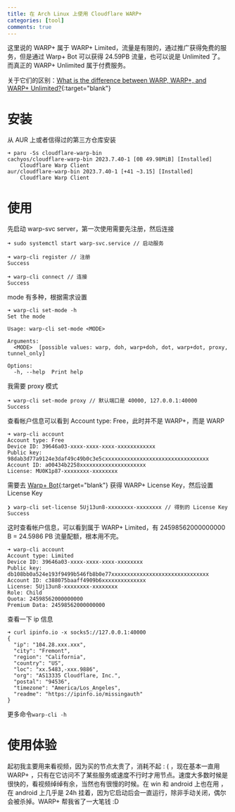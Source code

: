 ```yaml
---
title: 在 Arch Linux 上使用 Cloudflare WARP+
categories: [tool]
comments: true
---
```


这里说的 WARP+ 属于 WARP+ Limited，流量是有限的，通过推广获得免费的服务，但是通过 Warp+ Bot 可以获得 24.59PB 流量，也可以说是 Unlimited 了。而真正的 WARP+ Unlimited 属于付费服务。

关于它们的区别：[What is the difference between WARP, WARP+, and WARP+ Unlimited?](https://support.cloudflarewarp.com/hc/en-us/articles/360025731113-What-is-the-difference-between-WARP-WARP-and-WARP-Unlimited-){:target="blank"}

# 安装

从 AUR 上或者信得过的第三方仓库安装  

```
➜ paru -Ss cloudflare-warp-bin
cachyos/cloudflare-warp-bin 2023.7.40-1 [0B 49.98MiB] [Installed]
    Cloudflare Warp Client
aur/cloudflare-warp-bin 2023.7.40-1 [+41 ~3.15] [Installed]
    Cloudflare Warp Client
```

# 使用

先启动 warp-svc server，第一次使用需要先注册，然后连接

```
➜ sudo systemctl start warp-svc.service // 启动服务

➜ warp-cli register // 注册
Success

➜ warp-cli connect // 连接
Success
```

mode 有多种，根据需求设置

```
➜ warp-cli set-mode -h
Set the mode

Usage: warp-cli set-mode <MODE>

Arguments:
  <MODE>  [possible values: warp, doh, warp+doh, dot, warp+dot, proxy, tunnel_only]

Options:
  -h, --help  Print help
```

我需要 proxy 模式

```
➜ warp-cli set-mode proxy // 默认端口是 40000, 127.0.0.1:40000
Success
```

查看帐户信息可以看到 Account type: Free，此时并不是 WARP+，而是 WARP

```
➜ warp-cli account 
Account type: Free
Device ID: 39646a03-xxxx-xxxx-xxxx-xxxxxxxxxxxx
Public key: 98dab3d77a9124e3daf49c49b0c3e5cxxxxxxxxxxxxxxxxxxxxxxxxxxxxxxxxx
Account ID: a00434b2258xxxxxxxxxxxxxxxxxxxxx
License: MU0K1p87-xxxxxxxx-xxxxxxxx
```

需要去 [Warp+ Bot](https://t.me/generatewarpplusbot){:target="blank"} 获得 WARP+ License Key，然后设置 License Key

```
❯ warp-cli set-license 5Uj13un8-xxxxxxxx-xxxxxxxx // 得到的 License Key
Success
```

这时查看帐户信息，可以看到属于 WARP+ Limited，有 24598562000000000 B = 24.5986 PB 流量配额，根本用不完。

```
➜ warp-cli account                               
Account type: Limited
Device ID: 39646a03-xxxx-xxxx-xxxx-xxxxxxxx
Public key: db108bb0a524e193f9499b546fb8b0e77xxxxxxxxxxxxxxxxxxxxxxxxxxxxxxx
Account ID: c388075baaff4909b6xxxxxxxxxxxxxx
License: 5Uj13un8-xxxxxxxx-xxxxxxxx
Role: Child
Quota: 24598562000000000
Premium Data: 24598562000000000
```

查看一下 ip 信息

```
➜ curl ipinfo.io -x socks5://127.0.0.1:40000
{
  "ip": "104.28.xxx.xxx",
  "city": "Fremont",
  "region": "California",
  "country": "US",
  "loc": "xx.5483,-xxx.9886",
  "org": "AS13335 Cloudflare, Inc.",
  "postal": "94536",
  "timezone": "America/Los_Angeles",
  "readme": "https://ipinfo.io/missingauth"
}
```

更多命令`warp-cli -h`

# 使用体验

起初我主要用来看视频，因为买的节点太贵了，消耗不起 : ( ，现在基本一直用 WARP+ ，只有在它访问不了某些服务或速度不行时才用节点。速度大多数时候是很快的，看视频绰绰有余，当然也有很慢的时候。在 win 和 android 上也在用 ，在 android 上几乎是 24h 挂着，因为它启动后会一直运行，除非手动关闭，偶尔会被杀掉。WARP+ 帮我省了一大笔钱 :D
